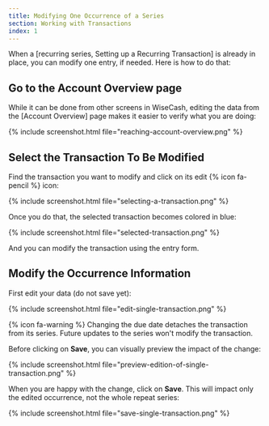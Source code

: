 ```yaml
---
title: Modifying One Occurrence of a Series
section: Working with Transactions
index: 1
---
```


When a [recurring series, Setting up a Recurring Transaction] is already in place, you can modify one entry, if needed. Here is how to do that:

## Go to the Account Overview page

While it can be done from other screens in WiseCash, editing the data from the [Account Overview] page makes it easier to verify what you are doing:

{% include screenshot.html file="reaching-account-overview.png" %}

## Select the Transaction To Be Modified

Find the transaction you want to modify and click on its edit {% icon fa-pencil %} icon:

{% include screenshot.html file="selecting-a-transaction.png" %}

Once you do that, the selected transaction becomes colored in blue:

{% include screenshot.html file="selected-transaction.png" %}

And you can modify the transaction using the entry form.

## Modify the Occurrence Information

First edit your data (do not save yet):

{% include screenshot.html file="edit-single-transaction.png" %}

<div class='alert alert-info' role='alert'>
  {% icon fa-warning %} Changing the due date detaches the transaction from its series. Future updates to the series won't modify the transaction.
</div>

Before clicking on **Save**, you can visually preview the impact of the change:

{% include screenshot.html file="preview-edition-of-single-transaction.png" %}

When you are happy with the change, click on **Save**. This will impact only the edited occurrence, not the whole repeat series:

{% include screenshot.html file="save-single-transaction.png" %}
